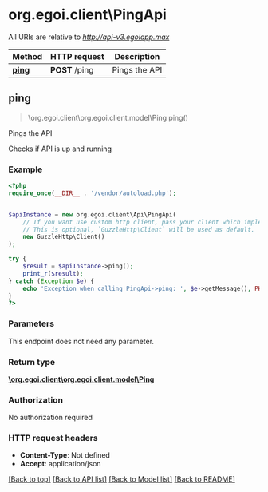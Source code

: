 # org.egoi.client\PingApi

All URIs are relative to *http://api-v3.egoiapp.max*

Method | HTTP request | Description
------------- | ------------- | -------------
[**ping**](PingApi.md#ping) | **POST** /ping | Pings the API



## ping

> \org.egoi.client\org.egoi.client.model\Ping ping()

Pings the API

Checks if API is up and running

### Example

```php
<?php
require_once(__DIR__ . '/vendor/autoload.php');


$apiInstance = new org.egoi.client\Api\PingApi(
    // If you want use custom http client, pass your client which implements `GuzzleHttp\ClientInterface`.
    // This is optional, `GuzzleHttp\Client` will be used as default.
    new GuzzleHttp\Client()
);

try {
    $result = $apiInstance->ping();
    print_r($result);
} catch (Exception $e) {
    echo 'Exception when calling PingApi->ping: ', $e->getMessage(), PHP_EOL;
}
?>
```

### Parameters

This endpoint does not need any parameter.

### Return type

[**\org.egoi.client\org.egoi.client.model\Ping**](../Model/Ping.md)

### Authorization

No authorization required

### HTTP request headers

- **Content-Type**: Not defined
- **Accept**: application/json

[[Back to top]](#) [[Back to API list]](../../README.md#documentation-for-api-endpoints)
[[Back to Model list]](../../README.md#documentation-for-models)
[[Back to README]](../../README.md)


